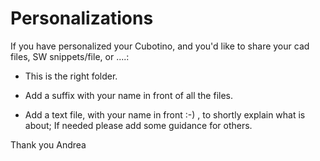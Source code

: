 # Personalizations

If you have personalized your Cubotino, and you'd like to share your cad files, SW snippets/file, or ....:

- This is the right folder.

- Add a suffix with your name in front of all the files.

- Add a text file, with your name in front :-) , to shortly explain what is about; If needed please add some guidance for others.


Thank you
Andrea
